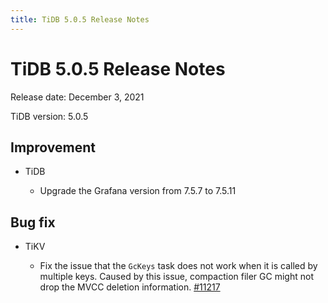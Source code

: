 ```yaml
---
title: TiDB 5.0.5 Release Notes
---
```


# TiDB 5.0.5 Release Notes

Release date: December 3, 2021

TiDB version: 5.0.5

## Improvement

+ TiDB 

    - Upgrade the Grafana version from 7.5.7 to 7.5.11

## Bug fix

+ TiKV

    - Fix the issue that the `GcKeys` task does not work when it is called by multiple keys. Caused by this issue, compaction filer GC might not drop the MVCC deletion information. [#11217](https://github.com/tikv/tikv/issues/11217)
